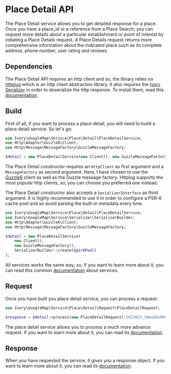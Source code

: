 # Place Detail API

The Place Detail service allows you to get detailed response for a place. Once you have a place_id or a reference from 
a Place Search, you can request more details about a particular establishment or point of interest by initiating a 
Place Details request. A Place Details request returns more comprehensive information about the indicated place such as 
its complete address, phone number, user rating and reviews.

## Dependencies

The Place Detail API requires an http client and so, the library relies on [Httplug](http://httplug.io/) which is 
an http client abstraction library. It also requires the [Ivory Serializer](https://github.com/bresam/ivory-serializer) 
in order to deserialize the http response. To install them, read this [documentation](/docs/installation.md).

## Build

First of all, if you want to process a place detail, you will need to build a place detail service. So let's go:

``` php
use Ivory\GoogleMap\Service\Place\Detail\PlaceDetailService;
use Http\Adapter\Guzzle6\Client;
use Http\Message\MessageFactory\GuzzleMessageFactory;

$detail = new PlaceDetailService(new Client(), new GuzzleMessageFactory());
```

The Place Detail constructor requires an `HttpClient` as first argument and a `MessageFactory` as second argument. 
Here, I have chosen to use the [Guzzle6](http://docs.guzzlephp.org/en/latest/psr7.html) client as well as the Guzzle 
message factory. Httplug supports the most popular http clients, so, you can choose you preferred one instead.

The Place Detail constructor also accepts a `SerializerInterface` as third argument. It is highly recommended to 
use it in order to configure a PSR-6 cache pool and so avoid parsing the built-in metadata every time.  

``` php
use Ivory\GoogleMap\Service\Place\Detail\PlaceDetailService;
use Ivory\GoogleMap\Service\Serializer\SerializerBuilder;
use Http\Adapter\Guzzle6\Client;
use Http\Message\MessageFactory\GuzzleMessageFactory;

$detail = new PlaceDetailService(
    new Client(),
    new GuzzleMessageFactory(),
    SerializerBuilder::create($psr6Pool)
);
```

All services works the same way, so, if you want to learn more about it, you can read this common 
[documentation](/docs/service/service.md) about services.

## Request

Once you have built you place detail service, you can process a request:

``` php
use Ivory\GoogleMap\Service\Place\Detail\Request\PlaceDetailRequest;

$response = $detail->process(new PlaceDetailRequest('ChIJN1t_tDeuEmsRUsoyG83frY4'));
```

The place detail service allows you to process a much more advance request. If you want to learn more about it, you 
can read its [documentation](/docs/service/place/detail/place_detail_request.md).

## Response

When you have requested the service, it gives you a response object. If you want to learn more about it, you can read 
its [documentation](/docs/service/place/detail/place_detail_response.md).

